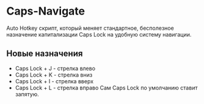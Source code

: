 # Caps-Navigate
Auto Hotkey скрипт, который меняет стандартное, бесполезное назначение капитализации Caps Lock на удобную систему навигации.
## Новые назначения
- Caps Lock + J - стрелка влево
- Caps Lock + K - стрелка вниз
- Caps Lock + I - стрелка вверх
- Caps Lock + L - стрелка вправо
Сам Caps Lock по умолчанию ставит запятую.
